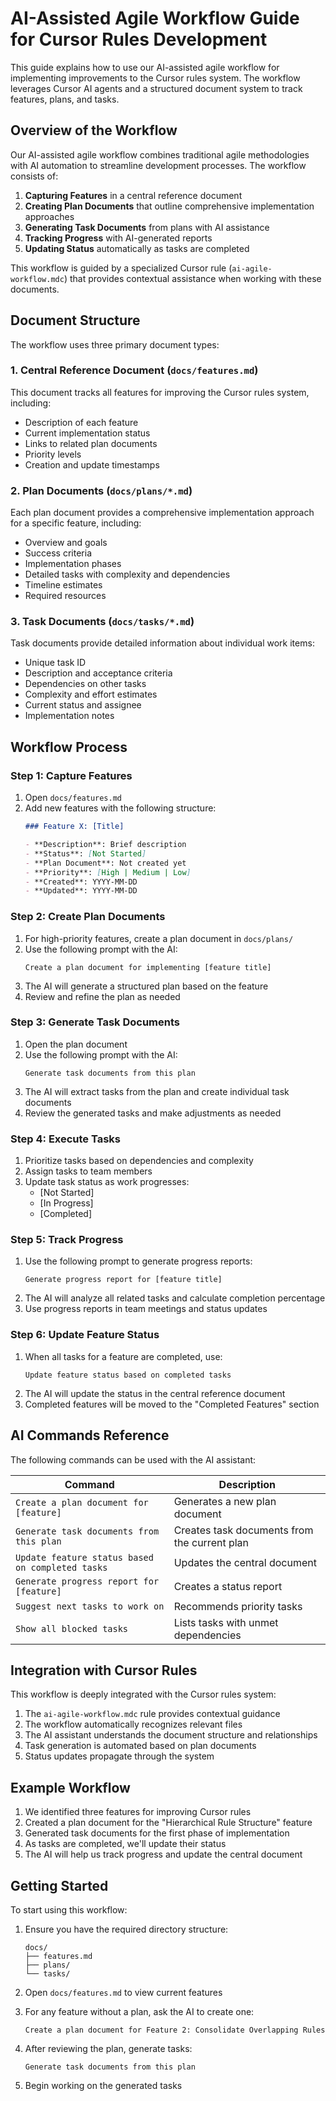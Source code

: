 # AI-Assisted Agile Workflow Guide for Cursor Rules Development

This guide explains how to use our AI-assisted agile workflow for implementing improvements to the Cursor rules system. The workflow leverages Cursor AI agents and a structured document system to track features, plans, and tasks.

## Overview of the Workflow

Our AI-assisted agile workflow combines traditional agile methodologies with AI automation to streamline development processes. The workflow consists of:

1. **Capturing Features** in a central reference document
2. **Creating Plan Documents** that outline comprehensive implementation approaches
3. **Generating Task Documents** from plans with AI assistance
4. **Tracking Progress** with AI-generated reports
5. **Updating Status** automatically as tasks are completed

This workflow is guided by a specialized Cursor rule (`ai-agile-workflow.mdc`) that provides contextual assistance when working with these documents.

## Document Structure

The workflow uses three primary document types:

### 1. Central Reference Document (`docs/features.md`)

This document tracks all features for improving the Cursor rules system, including:
- Description of each feature
- Current implementation status
- Links to related plan documents
- Priority levels
- Creation and update timestamps

### 2. Plan Documents (`docs/plans/*.md`)

Each plan document provides a comprehensive implementation approach for a specific feature, including:
- Overview and goals
- Success criteria
- Implementation phases
- Detailed tasks with complexity and dependencies
- Timeline estimates
- Required resources

### 3. Task Documents (`docs/tasks/*.md`)

Task documents provide detailed information about individual work items:
- Unique task ID
- Description and acceptance criteria
- Dependencies on other tasks
- Complexity and effort estimates
- Current status and assignee
- Implementation notes

## Workflow Process

### Step 1: Capture Features

1. Open `docs/features.md`
2. Add new features with the following structure:
   ```markdown
   ### Feature X: [Title]

   - **Description**: Brief description
   - **Status**: [Not Started]
   - **Plan Document**: Not created yet
   - **Priority**: [High | Medium | Low]
   - **Created**: YYYY-MM-DD
   - **Updated**: YYYY-MM-DD
   ```

### Step 2: Create Plan Documents

1. For high-priority features, create a plan document in `docs/plans/`
2. Use the following prompt with the AI:
   ```
   Create a plan document for implementing [feature title]
   ```
3. The AI will generate a structured plan based on the feature
4. Review and refine the plan as needed

### Step 3: Generate Task Documents

1. Open the plan document
2. Use the following prompt with the AI:
   ```
   Generate task documents from this plan
   ```
3. The AI will extract tasks from the plan and create individual task documents
4. Review the generated tasks and make adjustments as needed

### Step 4: Execute Tasks

1. Prioritize tasks based on dependencies and complexity
2. Assign tasks to team members
3. Update task status as work progresses:
   - [Not Started]
   - [In Progress]
   - [Completed]

### Step 5: Track Progress

1. Use the following prompt to generate progress reports:
   ```
   Generate progress report for [feature title]
   ```
2. The AI will analyze all related tasks and calculate completion percentage
3. Use progress reports in team meetings and status updates

### Step 6: Update Feature Status

1. When all tasks for a feature are completed, use:
   ```
   Update feature status based on completed tasks
   ```
2. The AI will update the status in the central reference document
3. Completed features will be moved to the "Completed Features" section

## AI Commands Reference

The following commands can be used with the AI assistant:

| Command | Description |
|---------|-------------|
| `Create a plan document for [feature]` | Generates a new plan document |
| `Generate task documents from this plan` | Creates task documents from the current plan |
| `Update feature status based on completed tasks` | Updates the central document |
| `Generate progress report for [feature]` | Creates a status report |
| `Suggest next tasks to work on` | Recommends priority tasks |
| `Show all blocked tasks` | Lists tasks with unmet dependencies |

## Integration with Cursor Rules

This workflow is deeply integrated with the Cursor rules system:

1. The `ai-agile-workflow.mdc` rule provides contextual guidance
2. The workflow automatically recognizes relevant files
3. The AI assistant understands the document structure and relationships
4. Task generation is automated based on plan documents
5. Status updates propagate through the system

## Example Workflow

1. We identified three features for improving Cursor rules
2. Created a plan document for the "Hierarchical Rule Structure" feature
3. Generated task documents for the first phase of implementation
4. As tasks are completed, we'll update their status
5. The AI will help us track progress and update the central document

## Getting Started

To start using this workflow:

1. Ensure you have the required directory structure:
   ```
   docs/
   ├── features.md
   ├── plans/
   └── tasks/
   ```

2. Open `docs/features.md` to view current features

3. For any feature without a plan, ask the AI to create one:
   ```
   Create a plan document for Feature 2: Consolidate Overlapping Rules
   ```

4. After reviewing the plan, generate tasks:
   ```
   Generate task documents from this plan
   ```

5. Begin working on the generated tasks
